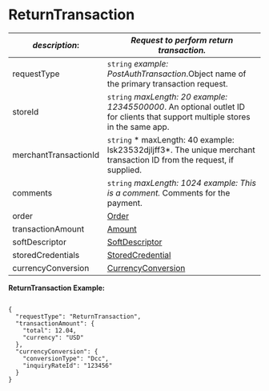 
# ReturnTransaction

| *description*:   | *Request to perform return transaction.*|
|----|----|
| requestType |    ``` string ```  *example:   PostAuthTransaction*.Object name of the primary transaction request.|
| storeId |    ``` string ```  *maxLength: 20  example: 12345500000*. An optional outlet ID for clients that support multiple stores in the same app.|
| merchantTransactionId |    ``` string ```   * maxLength: 40 example: lsk23532djljff3*. The unique merchant transaction ID from the request, if supplied.|
| comments |    ``` string ```  *maxLength: 1024   example: This is a comment.*  Comments for the payment.|
| order | [Order](?path=docs/schemas-md/Order.md)|
| transactionAmount | [Amount](?path=docs/schemas-md/Amount.md)|
| softDescriptor | [SoftDescriptor](?path=docs/schemas-md/SoftDescriptor.md)|
| storedCredentials | [StoredCredential](?path=docs/schemas-md/StoredCredential.md)|
| currencyConversion | [CurrencyConversion](?path=docs/schemas-md/CurrencyConversion.md)|

**ReturnTransaction Example:**

```{r}

{
  "requestType": "ReturnTransaction",
  "transactionAmount": {
    "total": 12.04,
    "currency": "USD"
  },
  "currencyConversion": {
    "conversionType": "Dcc",
    "inquiryRateId": "123456"
  }
}
```   





   



 
